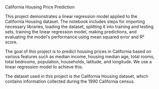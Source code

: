 California Housing Price Prediction

This project demonstrates a linear regression model applied to the California Housing dataset. The notebook includes steps for importing necessary libraries, loading the dataset, splitting it into training and testing sets, training the linear regression model, making predictions, and evaluating the model's performance using mean squared error and R² score.

The goal of this project is to predict housing prices in California based on various features such as median income, housing median age, total rooms, total bedrooms, population, households, latitude, and longitude. We use a linear regression model to achieve this.

The dataset used in this project is the California Housing dataset, which contains information collected during the 1990 California census.
